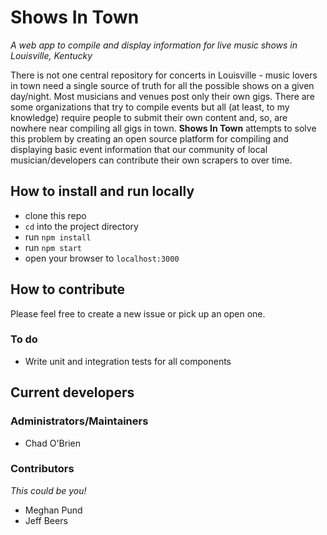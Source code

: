 # Shows In Town
*A web app to compile and display information for live music shows in Louisville, Kentucky*

There is not one central repository for concerts in Louisville - music lovers in town need a single source of truth for all the possible shows on a given day/night. Most musicians and venues post only their own gigs. There are some organizations that try to compile events but all (at least, to my knowledge) require people to submit their own content and, so, are nowhere near compiling all gigs in town. **Shows In Town** attempts to solve this problem by creating an open source platform for compiling and displaying basic event information that our community of local musician/developers can contribute their own scrapers to over time.


## How to install and run locally

- clone this repo
- `cd` into the project directory
- run `npm install`
- run `npm start`
- open your browser to `localhost:3000`


## How to contribute

Please feel free to create a new issue or pick up an open one.

### To do

- Write unit and integration tests for all components


## Current developers

### Administrators/Maintainers

- Chad O'Brien

### Contributors
*This could be you!*

- Meghan Pund
- Jeff Beers
